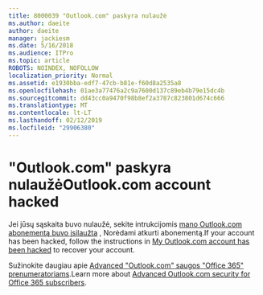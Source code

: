 ```yaml
---
title: 8000039 "Outlook.com" paskyra nulaužė
ms.author: daeite
author: daeite
manager: jackiesm
ms.date: 5/16/2018
ms.audience: ITPro
ms.topic: article
ROBOTS: NOINDEX, NOFOLLOW
localization_priority: Normal
ms.assetid: e1930bba-edf7-47cb-b81e-f60d8a2535a8
ms.openlocfilehash: 01ae3a77476a2c9a7600d137c89eb4b79e15dc4b
ms.sourcegitcommit: dd43cc0a9470f98b8ef2a3787c823801d674c666
ms.translationtype: MT
ms.contentlocale: lt-LT
ms.lasthandoff: 02/12/2019
ms.locfileid: "29906380"
---
```

# <a name="outlookcom-account-hacked"></a><span data-ttu-id="fdfb1-102">"Outlook.com" paskyra nulaužė</span><span class="sxs-lookup"><span data-stu-id="fdfb1-102">Outlook.com account hacked</span></span>

<span data-ttu-id="fdfb1-103">Jei jūsų sąskaita buvo nulaužė, sekite intrukcijomis [mano Outlook.com abonementą buvo įsilaužta](https://go.microsoft.com/fwlink/p/?linkid=874366) , Norėdami atkurti abonementą.</span><span class="sxs-lookup"><span data-stu-id="fdfb1-103">If your account has been hacked, follow the instructions in [My Outlook.com account has been hacked](https://go.microsoft.com/fwlink/p/?linkid=874366) to recover your account.</span></span> 
  
<span data-ttu-id="fdfb1-104">Sužinokite daugiau apie [Advanced "Outlook.com" saugos "Office 365" prenumeratoriams](https://go.microsoft.com/fwlink/p/?linkid=874368).</span><span class="sxs-lookup"><span data-stu-id="fdfb1-104">Learn more about [Advanced Outlook.com security for Office 365 subscribers](https://go.microsoft.com/fwlink/p/?linkid=874368).</span></span>
  

